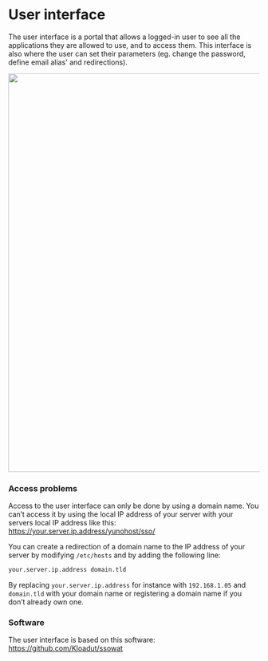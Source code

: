 # User interface

The user interface is a portal that allows a logged-in user to see all the applications they are allowed to use, and to access them. This interface is also where the user can set their parameters (eg. change the password, define email alias' and 
redirections).

<img src="/images/home_panel.jpg" width=800>

### Access problems

Access to the user interface can only be done by using a domain name. You can’t access it by using the local IP address of your server with your servers local IP address like this: https://your.server.ip.address/yunohost/sso/

You can create a redirection of a domain name to the IP address of your server by modifying `/etc/hosts` and by adding the following line:

```bash
your.server.ip.address domain.tld
```

By replacing `your.server.ip.address` for instance with `192.168.1.05` and `domain.tld` with your domain name or registering a domain name if you don’t already own one.

### Software

The user interface is based on this software: https://github.com/Kloadut/ssowat
